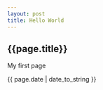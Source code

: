 ```yaml
---
layout: post
title: Hello World
---
```


<h2>{{page.title}}</h2>

<p>My first page</p>

<p>{{ page.date | date_to_string }}</p>
